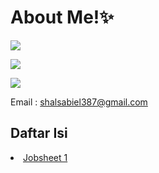 # About Me!✨
[![](https://img.shields.io/badge/Nama-Shalshabilla-pink)](https://travis-ci.org/joemccann/dillinger)

[![](https://img.shields.io/badge/Kelas-TI_2B-pink)](https://travis-ci.org/joemccann/dillinger)

[![](https://img.shields.io/badge/NIM-230102043-pink)](https://travis-ci.org/joemccann/dillinger)

Email : shalsabiel387@gmail.com

## Daftar Isi
<li><a href="jobsheet1-2.php">Jobsheet 1</a></li>



